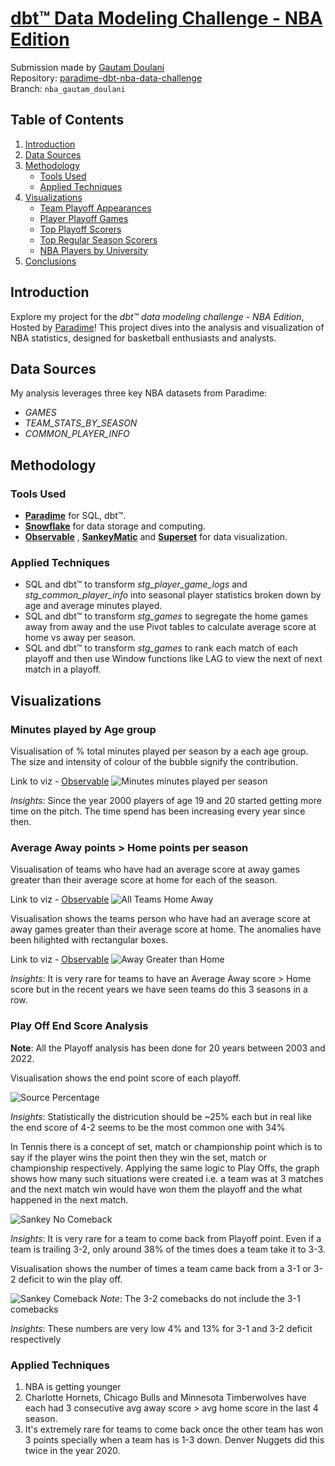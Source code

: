 # [dbt™ Data Modeling Challenge - NBA Edition](https://www.paradime.io/dbt-data-modeling-challenge-nba-edition#)


Submission made by [Gautam Doulani](https://www.linkedin.com/in/gautam-doulani-254647b8/)  
Repository: [paradime-dbt-nba-data-challenge](https://github.com/paradime-io/paradime-dbt-nba-data-challenge/tree/nba_gautam_doulani)  
Branch: `nba_gautam_doulani`

## Table of Contents
1. [Introduction](#introduction)
2. [Data Sources](#data-sources)
3. [Methodology](#methodology)
   - [Tools Used](#tools-used)
   - [Applied Techniques](#applied-techniques)
4. [Visualizations](#visualizations)
   - [Team Playoff Appearances](#team-playoff-appearances)
   - [Player Playoff Games](#player-playoff-games)
   - [Top Playoff Scorers](#top-playoff-scorers)
   - [Top Regular Season Scorers](#top-regular-season-scorers)
   - [NBA Players by University](#nba-players-by-university)
5. [Conclusions](#conclusions)

## Introduction
Explore my project for the _dbt™ data modeling challenge - NBA Edition_, Hosted by [Paradime](https://www.paradime.io/)! This project dives into the analysis and visualization of NBA statistics, designed for basketball enthusiasts and analysts.

## Data Sources
My analysis leverages three key NBA datasets from Paradime:
- *GAMES*
- *TEAM_STATS_BY_SEASON*
- *COMMON_PLAYER_INFO*

## Methodology
### Tools Used
- **[Paradime](https://www.paradime.io/)** for SQL, dbt™.
- **[Snowflake](https://www.snowflake.com/)** for data storage and computing.
- **[Observable](https://observablehq.com/)** , **[SankeyMatic](https://sankeymatic.com/build/)** and **[Superset](https://github.com/apache/superset)** for data visualization.

### Applied Techniques
- SQL and dbt™ to transform _stg_player_game_logs_ and _stg_common_player_info_ into seasonal player statistics broken down by age and average minutes played.
- SQL and dbt™ to transform _stg_games_ to segregate the home games away from away and the use Pivot tables to calculate average score at home vs away per season.
- SQL and dbt™ to transform _stg_games_ to rank each match of each playoff and then use Window functions like LAG to view the next of next match in a playoff.

## Visualizations
### Minutes played by Age group

Visualisation of % total minutes played per season by a each age group. The size and intensity of colour of the bubble signify the contribution.

Link to viz - [Observable](https://observablehq.com/d/0530995b86e91cff)
![Minutes minutes played per season](player_minutes_played_per_season.png)

_Insights_: Since the year 2000 players of age 19 and 20 started getting more time on the pitch. The time spend has been increasing every year since then.

### Average Away points > Home points per season

Visualisation of teams who have had an average score at away games greater than their average score at home for each of the season.

Link to viz - [Observable](https://observablehq.com/d/f65ba037d61292ef)
![All Teams Home Away](all_teams_seasons_home_away.png)

Visualisation shows the teams person who have had an average score at away games greater than their average score at home. The anomalies have been hilighted with rectangular boxes. 

Link to viz - [Observable](https://observablehq.com/d/44e662d518ab9310)
![Away Greater than Home](team_season_away_greater_than_home.png)

_Insights_: It is very rare for teams to have an Average Away score > Home score but in the recent years we have seen teams do this 3 seasons in a row.

### Play Off End Score Analysis

__Note__: All the Playoff analysis has been done for 20 years between 2003 and 2022.

Visualisation shows the end point score of each playoff. 

![Source Percentage](score_percentage.jpg)

_Insights_: Statistically the districution should be ~25% each but in real like the end score of 4-2 seems to be the most common one with 34%

In Tennis there is a concept of set, match or championship point which is to say if the player wins the point then they win the set, match or championship respectively. 
Applying the same logic to Play Offs, the graph shows how many such situations were created i.e. a team was at 3 matches and the next match win would have won them the playoff and the what happened in the next match.

![Sankey No Comeback](sankey_death_matches.png)

_Insights_: It is very rare for a team to come back from Playoff point. Even if a team is trailing 3-2, only around 38% of the times does a team take it to 3-3.

Visualisation shows the number of times a team came back from a 3-1 or 3-2 deficit to win the play off. 

![Sankey Comeback](sankey_all_comebacks.png)
_Note_: The 3-2 comebacks do not include the 3-1 comebacks

_Insights_: These numbers are very low 4% and 13% for 3-1 and 3-2 deficit respectively


### Applied Techniques
1. NBA is getting younger
2. Charlotte Hornets, Chicago Bulls and Minnesota Timberwolves have each had 3 consecutive avg away score > avg home score in the last 4 season.
3. It's extremely rare for teams to come back once the other team has won 3 points specially when a team has is 1-3 down. Denver Nuggets did this twice in the year 2020.